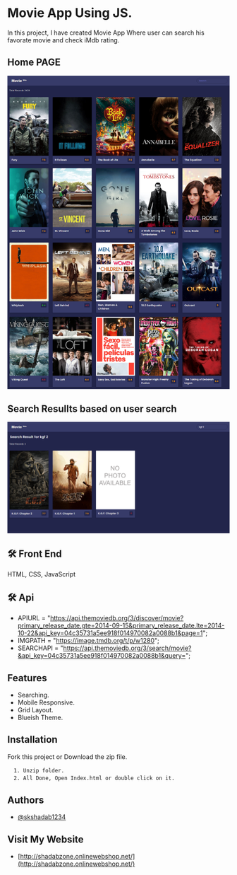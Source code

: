 
# Movie App Using JS.

In this project, I have created Movie App Where user can search his favorate movie and check iMdb rating.


## Home PAGE

![Home Screen page](https://github.com/skshadab1234/Movie-App-Using-JS/blob/main/images/movie1.png)

## Search Resullts based on user search

![Home Screen page](https://github.com/skshadab1234/Movie-App-Using-JS/blob/main/images/movie2.png)

## 🛠 Front End
HTML, CSS, JavaScript

## 🛠 Api

- APIURL = "https://api.themoviedb.org/3/discover/movie?primary_release_date.gte=2014-09-15&primary_release_date.lte=2014-10-22&api_key=04c35731a5ee918f014970082a0088b1&page=1";
- IMGPATH = "https://image.tmdb.org/t/p/w1280";
- SEARCHAPI = "https://api.themoviedb.org/3/search/movie?&api_key=04c35731a5ee918f014970082a0088b1&query=";

## Features

- Searching.
- Mobile Responsive.
- Grid Layout.
- Blueish Theme.

## Installation

Fork this project or Download the zip file.

```bash
  1. Unzip folder.
  2. All Done, Open Index.html or double click on it.
```
    
## Authors

- [@skshadab1234](https://github.com/skshadab1234/)


## Visit My Website

- [http://shadabzone.onlinewebshop.net/](http://shadabzone.onlinewebshop.net/)


